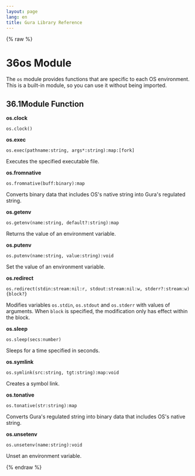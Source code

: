 ```yaml
---
layout: page
lang: en
title: Gura Library Reference
---
```


{% raw %}
<h1><span class="caption-index-1">36</span><a name="anchor-36"></a>os Module</h1>
<p>
The <code>os</code> module provides functions that are specific to each OS environment. This is a built-in module, so you can use it without being imported.
</p>
<h2><span class="caption-index-2">36.1</span><a name="anchor-36-1"></a>Module Function</h2>
<p>
<strong>os.clock</strong>
</p>
<p>
<code>os.clock()</code>
</p>
<p>
<strong>os.exec</strong>
</p>
<p>
<code>os.exec(pathname:string, args*:string):map:[fork]</code>
</p>
<p>
Executes the specified executable file.
</p>
<p>
<strong>os.fromnative</strong>
</p>
<p>
<code>os.fromnative(buff:binary):map</code>
</p>
<p>
Converts binary data that includes OS's native string into Gura's regulated string.
</p>
<p>
<strong>os.getenv</strong>
</p>
<p>
<code>os.getenv(name:string, default?:string):map</code>
</p>
<p>
Returns the value of an environment variable.
</p>
<p>
<strong>os.putenv</strong>
</p>
<p>
<code>os.putenv(name:string, value:string):void</code>
</p>
<p>
Set the value of an environment variable.
</p>
<p>
<strong>os.redirect</strong>
</p>
<p>
<code>os.redirect(stdin:stream:nil:r, stdout:stream:nil:w, stderr?:stream:w) {block?}</code>
</p>
<p>
Modifies variables <code>os.stdin</code>, <code>os.stdout</code> and <code>os.stderr</code> with values of arguments. When <code>block</code> is specified, the modification only has effect within the block.
</p>
<p>
<strong>os.sleep</strong>
</p>
<p>
<code>os.sleep(secs:number)</code>
</p>
<p>
Sleeps for a time specified in seconds.
</p>
<p>
<strong>os.symlink</strong>
</p>
<p>
<code>os.symlink(src:string, tgt:string):map:void</code>
</p>
<p>
Creates a symbol link.
</p>
<p>
<strong>os.tonative</strong>
</p>
<p>
<code>os.tonative(str:string):map</code>
</p>
<p>
Converts Gura's regulated string into binary data that includes OS's native string.
</p>
<p>
<strong>os.unsetenv</strong>
</p>
<p>
<code>os.unsetenv(name:string):void</code>
</p>
<p>
Unset an environment variable.
</p>
<p />

{% endraw %}
